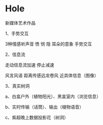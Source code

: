 # Hole
新媒体艺术作品



1、手势交互

3种情感听声音 愤 悯 隐 耳朵的意象 手势交互 

2、信息流

走动信息流加速 停止减速

风言风语 距离传感远龙卷风 近具体信息（图像）

3、真实树洞

a、白盒户外（植物阳光）、黑盒室内（浏览信息）

b、实时传输（话筒）、输出（植物语音）

c、紫超晚上数据投影花（树洞）